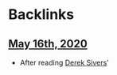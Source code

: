 
# Backlinks
## [May 16th, 2020](<May 16th, 2020.md>)
- After reading [Derek Sivers](<Derek Sivers.md>)'

